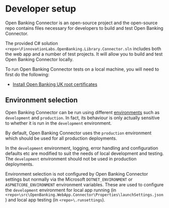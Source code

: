 # Developer setup

Open Banking Connector is an open-source project and the open-source repo contains files necessary for developers to
build and test Open Banking Connector.

The provided C# solution `<repo>\FinnovationLabs.OpenBanking.Library.Connector.sln` includes both the web app and a
number of
test projects. It will allow you to build and test Open Banking Connector locally.

To run Open Banking Connector tests on a local machine, you will need to first do the following:

- [Install Open Banking UK root certificates](install-obuk-root-certs.md)

## Environment selection

Open Banking Connector can be run using
different [environments](https://learn.microsoft.com/en-us/aspnet/core/fundamentals/environments?view=aspnetcore-8.0)
such as `development` and `production`. In fact, its behaviour is only actually sensitive to whether it is run in the
`development` environment.

By default, Open Banking Connector uses the `production` environment which should be used for all production
deployments.

In the `development` environment, logging, error handling and configuration defaults etc are modified to suit the needs
of local development and testing. The `development` environment should not be used in production deployments.

Environment selection is not configured by Open Banking Connector settings but normally via the Microsoft
`DOTNET_ENVIRONMENT` or `ASPNETCORE_ENVIRONMENT` environment variables. These are used to configure the `development`
environment for local app running (in `<repo>\src\OpenBanking.WebApp.Connector\Properties\launchSettings.json`) and
local app testing (in `<repo>\.runsettings`).
